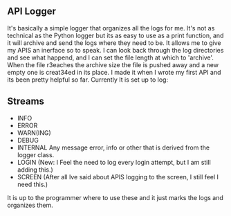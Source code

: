 ## API Logger

It's basically a simple logger that organizes all the logs for me. It's not as technical as the Python logger but its as easy to use as a print function, and it will archive and send the logs where they need to be. It allows me to give my APIS an inerface so to speak. I can look back through the log directories and see what happend, and I can set the file length at which to 'archive'. When the file r3eaches the archive size the file is pushed away and a new empty one is creat34ed in its place. I made it when I wrote my first API and its been pretty helpful so far. Currently It is set up to log:

## Streams
- INFO
- ERROR
- WARN(ING)
- DEBUG
- INTERNAL Any message error, info or other that is derived from the logger class.
- LOGIN (New: I Feel the need to log every login attempt, but I am still adding this.)
- SCREEN (After all Ive said about APIS logging to the screen, I still feel I need this.)

It is up to the programmer where to use these and it just marks the logs and organizes them. 
